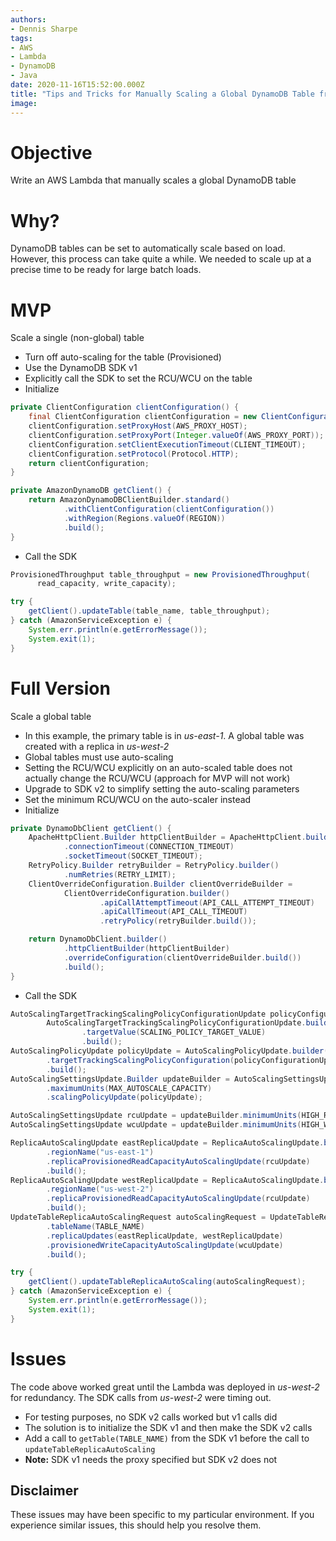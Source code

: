 ```yaml
---
authors:
- Dennis Sharpe
tags:
- AWS
- Lambda
- DynamoDB
- Java
date: 2020-11-16T15:52:00.000Z
title: "Tips and Tricks for Manually Scaling a Global DynamoDB Table from an AWS Lambda"
image:
---
```

# Objective
Write an AWS Lambda that manually scales a global DynamoDB table

# Why?
DynamoDB tables can be set to automatically scale based on load. However, this process can take quite a while. We needed to scale up at a precise time to be ready for large batch loads.

# MVP
Scale a single (non-global) table
- Turn off auto-scaling for the table (Provisioned)
- Use the DynamoDB SDK v1
- Explicitly call the SDK to set the RCU/WCU on the table
- Initialize
```java
private ClientConfiguration clientConfiguration() {
    final ClientConfiguration clientConfiguration = new ClientConfiguration();
    clientConfiguration.setProxyHost(AWS_PROXY_HOST);
    clientConfiguration.setProxyPort(Integer.valueOf(AWS_PROXY_PORT));
    clientConfiguration.setClientExecutionTimeout(CLIENT_TIMEOUT);
    clientConfiguration.setProtocol(Protocol.HTTP);
    return clientConfiguration;
}

private AmazonDynamoDB getClient() {
    return AmazonDynamoDBClientBuilder.standard()
            .withClientConfiguration(clientConfiguration())
            .withRegion(Regions.valueOf(REGION))
            .build();
}
```
- Call the SDK
```java
ProvisionedThroughput table_throughput = new ProvisionedThroughput(
      read_capacity, write_capacity);

try {
    getClient().updateTable(table_name, table_throughput);
} catch (AmazonServiceException e) {
    System.err.println(e.getErrorMessage());
    System.exit(1);
}
```

# Full Version
Scale a global table
- In this example, the primary table is in _us-east-1_. A global table was created with a replica in _us-west-2_
- Global tables must use auto-scaling
- Setting the RCU/WCU explicitly on an auto-scaled table does not actually change the RCU/WCU (approach for MVP will not work)
- Upgrade to SDK v2 to simplify setting the auto-scaling parameters
- Set the minimum RCU/WCU on the auto-scaler instead
- Initialize
```java
private DynamoDbClient getClient() {
    ApacheHttpClient.Builder httpClientBuilder = ApacheHttpClient.builder()
            .connectionTimeout(CONNECTION_TIMEOUT)
            .socketTimeout(SOCKET_TIMEOUT);
    RetryPolicy.Builder retryBuilder = RetryPolicy.builder()
            .numRetries(RETRY_LIMIT);
    ClientOverrideConfiguration.Builder clientOverrideBuilder =
            ClientOverrideConfiguration.builder()
                    .apiCallAttemptTimeout(API_CALL_ATTEMPT_TIMEOUT)
                    .apiCallTimeout(API_CALL_TIMEOUT)
                    .retryPolicy(retryBuilder.build());

    return DynamoDbClient.builder()
            .httpClientBuilder(httpClientBuilder)
            .overrideConfiguration(clientOverrideBuilder.build())
            .build();
}
```
- Call the SDK
```java
AutoScalingTargetTrackingScalingPolicyConfigurationUpdate policyConfigurationUpdate =
        AutoScalingTargetTrackingScalingPolicyConfigurationUpdate.builder()
                .targetValue(SCALING_POLICY_TARGET_VALUE)
                .build();
AutoScalingPolicyUpdate policyUpdate = AutoScalingPolicyUpdate.builder()
        .targetTrackingScalingPolicyConfiguration(policyConfigurationUpdate)
        .build();
AutoScalingSettingsUpdate.Builder updateBuilder = AutoScalingSettingsUpdate.builder()
        .maximumUnits(MAX_AUTOSCALE_CAPACITY)
        .scalingPolicyUpdate(policyUpdate);

AutoScalingSettingsUpdate rcuUpdate = updateBuilder.minimumUnits(HIGH_READ_CAPACITY_UNITS).build();
AutoScalingSettingsUpdate wcuUpdate = updateBuilder.minimumUnits(HIGH_WRITE_CAPACITY_UNITS).build();

ReplicaAutoScalingUpdate eastReplicaUpdate = ReplicaAutoScalingUpdate.builder()
        .regionName("us-east-1")
        .replicaProvisionedReadCapacityAutoScalingUpdate(rcuUpdate)
        .build();
ReplicaAutoScalingUpdate westReplicaUpdate = ReplicaAutoScalingUpdate.builder()
        .regionName("us-west-2")
        .replicaProvisionedReadCapacityAutoScalingUpdate(rcuUpdate)
        .build();
UpdateTableReplicaAutoScalingRequest autoScalingRequest = UpdateTableReplicaAutoScalingRequest.builder()
        .tableName(TABLE_NAME)
        .replicaUpdates(eastReplicaUpdate, westReplicaUpdate)
        .provisionedWriteCapacityAutoScalingUpdate(wcuUpdate)
        .build();

try {
    getClient().updateTableReplicaAutoScaling(autoScalingRequest);
} catch (AmazonServiceException e) {
    System.err.println(e.getErrorMessage());
    System.exit(1);
}
```

# Issues
The code above worked great until the Lambda was deployed in _us-west-2_ for redundancy. The SDK calls from _us-west-2_ were timing out.
- For testing purposes, no SDK v2 calls worked but v1 calls did
- The solution is to initialize the SDK v1 and then make the SDK v2 calls
- Add a call to `getTable(TABLE_NAME)` from the SDK v1 before the call to `updateTableReplicaAutoScaling`
- **Note:** SDK v1 needs the proxy specified but SDK v2 does not

## Disclaimer
These issues may have been specific to my particular environment. If you experience similar issues, this should help you resolve them.